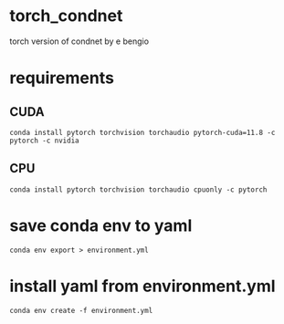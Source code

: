 # torch_condnet
torch version of condnet by e bengio


# requirements

## CUDA 
```commandline
conda install pytorch torchvision torchaudio pytorch-cuda=11.8 -c pytorch -c nvidia
```
## CPU
```commandline
conda install pytorch torchvision torchaudio cpuonly -c pytorch
```


# save conda env to yaml

```commandline
conda env export > environment.yml
```

# install yaml from environment.yml

```commandline
conda env create -f environment.yml
```
